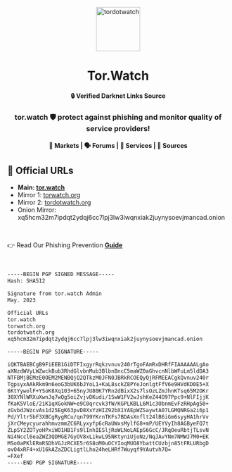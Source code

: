 <p align="center"><img src="https://avatars.githubusercontent.com/u/131911538" alt="tordotwatch" width="100" height="100"></p>

<h1 align="center">Tor.Watch</h1>

<div align="center">
	<strong>🔒 Verified Darknet Links Source</strong>
</div>

<div align="center">
	<h3>tor.watch 🛡️ protect against phishing and monitor quality of service providers!</h3>
</div>

<div align="center">
	<h4>🛒 Markets | 🗣️ Forums | 🧰 Services | 🔌 Sources</h4>
</div>

## 🔗 Official URLs

- <strong>Main: [tor.watch](https://tor.watch)</strong>
- Mirror 1: [torwatch.org](https://torwatch.org)
- Mirror 2: [tordotwatch.org](https://tordotwatch.org)
- Onion Mirror: xq5hcm32m7ipdqt2ydqj6cc7lpj3lw3iwqnxiak2juynysoevjmancad.onion
	
<br />

👉 Read Our Phishing Prevention **[Guide](https://torwatch.org)**

<br />

```bash
-----BEGIN PGP SIGNED MESSAGE-----
Hash: SHA512

Signature from tor.watch Admin
May. 2023

Official URLs
tor.watch
torwatch.org
tordotwatch.org
xq5hcm32m7ipdqt2ydqj6cc7lpj3lw3iwqnxiak2juynysoevjmancad.onion

-----BEGIN PGP SIGNATURE-----

iQKTBAEBCgB9FiEEB1GiDTFIxgyrRqkzvnuv240rTgoFAmRxDHRfFIAAAAAALgAo
aXNzdWVyLWZwckBub3RhdGlvbnMub3BlbnBncC5maWZ0aGhvcnNlbWFuLm5ldDA3
NTFBMjBEMzE0OEM2MENBQjQ2QTkzM0JFN0JBRkRCOEQyQjRFMEEACgkQvnuv240r
TgpsyxAAkRkm9n6eoG3bUK6bJYoL1+KaL8sckZ8PYeJonlgtFfV6e9HVdKD0E5+X
6KtYywolF+YSoK8Xq103+65nyJU80K7YRn2dBixX2s7lsOzLZmJhnKTsq65M2OKr
30XYNlWRXuXwnJq7wQg5oiZvjvDKudi/1SwW1FV2wJshKeZ44O97Ppc9+NlFIjjK
fKaK5VloE/2iK1qXGokNW+e9C0qrcvk3fW/KGPLKBLL6M1c3ObnmEvFzRHpAg50+
zGvbdJWzcvAs1d25EgK63pvD8XxYzHIZ92bX1YAEpWZSaywtA07LGMQNRGa2i6p1
Pd/Yltr5bF3XBCgRygRCu/qn799YKrnTKFs7BDAsXnflt24lB6iGm6syyHA1hrVv
jXrCMeycyurahhmvzmmZC6RLyxyfp6cRaUWxsMylfG8+mP/UEYVyIh8AGByeFQ7t
ZLpSY2ZOTyoHPxiWO1HB1Fs9lInhIESljRoWLNoLAEpS6GcC/JRqOeuRbtjTLsvN
Ni4Nccl6eaZWZ3QDMGE7GyOV8xLikwL95NKtyniUjoNz/NqJAvYNm7NMWJ7M0+EK
MSo0aPKlERmRSDhVGJzRCXE5r6S8oM0uOCYIoqMUO8YbattCUzbjn85tFRLURbgD
ovO4xRF4+xU16kAZaZDCLigtlLho24heLHRf7Wuyqf9YAutvh7Q=
=FXef
-----END PGP SIGNATURE-----
```
